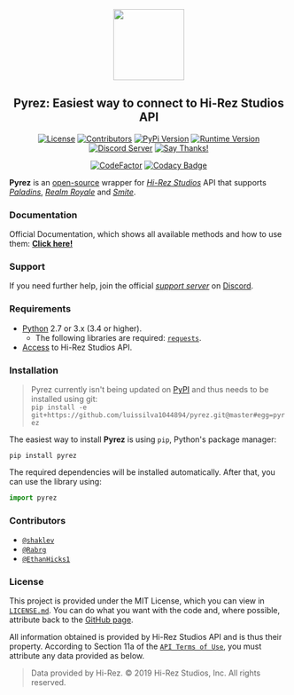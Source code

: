 <div  align="center">
<a href="https://github.com/luissilva1044894/Pyrez" title="Pyrez - Github repository" alt="Pyrez: Easiest way to connect to Hi-Rez Studios' API!"><img src="https://raw.githubusercontent.com/luissilva1044894/Pyrez/gh-pages/assets/images/Pyrez.png" height="128" width="128"></a>

## Pyrez: Easiest way to connect to Hi-Rez Studios API
[![License](https://img.shields.io/github/license/luissilva1044894/Pyrez.svg?style=plastic&logoWidth=15)](./LICENSE "Pyrez · License")
[![Contributors](https://img.shields.io/github/contributors/luissilva1044894/Pyrez.svg?style=plastic&logo=github&logoWidth=15)](https://github.com/luissilva1044894/Pyrez/graphs/contributors "Contributors")
[![PyPi Version](https://img.shields.io/pypi/v/pyrez.svg?style=plastic&logo=pypi&logoWidth=15)](https://pypi.org/project/pyrez "Pyrez · PyPI")
[![Runtime Version](https://img.shields.io/pypi/pyversions/pyrez.svg?style=plastic&logo=python&logoWidth=15)](https://pypi.org/project/pyrez "Python Runtime Versions")
[![Discord Server](https://img.shields.io/discord/549020573846470659.svg?style=plastic&logo=discord&logoWidth=15)](https://discord.gg/XkydRPS "Support Server · Discord")
[![Say Thanks!](https://img.shields.io/badge/Say%20Thanks-!-1EAEDB.svg)](https://saythanks.io/to/luissilva1044894 "Say Thanks!")

[![CodeFactor](https://www.codefactor.io/repository/github/luissilva1044894/pyrez/badge)](https://www.codefactor.io/repository/github/luissilva1044894/pyrez "Pyrez · CodeFactor")
[![Codacy Badge](https://api.codacy.com/project/badge/Grade/b3bb9e1efed0432ab923c11c2250089c)](https://www.codacy.com/app/luissilva1044894/Pyrez?utm_source=github.com&amp;utm_medium=referral&amp;utm_content=luissilva1044894/Pyrez&amp;utm_campaign=Badge_Grade)
</div>

**Pyrez** is an [open-source](http://www.opensource.org "See http://www.opensource.org for the Open Source Definition") wrapper for [*Hi-Rez Studios*](http://www.hirezstudios.com "Hi-Rez Studios") API that supports [*Paladins*](https://www.paladins.com "Paladins Game"), [*Realm Royale*](https://www.realmroyale.com "Realm Royale Game") and [*Smite*](https://www.smitegame.com "Smite Game").

### Documentation
Official Documentation, which shows all available methods and how to use them: [**Click here!**](https://luissilva1044894.github.io/Pyrez/docs/ "Pyrez · Documentation")

### Support
If you need further help, join the official [*support server*](
https://discord.gg/XkydRPS "Support Server · Discord") on [Discord](https://discordapp.com/ "Discord App").

### Requirements
* [Python](http://python.org "Python.org") 2.7 or 3.x (3.4 or higher).
	* The following libraries are required: [`requests`](https://pypi.org/project/requests "requests").
* [Access](https://luissilva1044894.github.io/Pyrez/docs#registration "Form access to Hi-Rez Studios' API") to Hi-Rez Studios API.

### Installation
> Pyrez currently isn't being updated on [PyPI](https://pypi.org/project/pyrez "Pyrez · PyPI") and thus needs to be installed using git: <br/>`pip install -e git+https://github.com/luissilva1044894/pyrez.git@master#egg=pyrez`

The easiest way to install **Pyrez** is using `pip`, Python's package manager:

```
pip install pyrez
```
The required dependencies will be installed automatically.
After that, you can use the library using:
```py
import pyrez
```

### Contributors
 * [`@shaklev`](https://github.com/shaklev "Aleksandar")
 * [`@Rabrg`](https://github.com/Rabrg "Ryan Greene")
 * [`@EthanHicks1`](https://github.com/EthanHicks1 "Ethan Hicks")

### License
This project is provided under the MIT License, which you can view in [`LICENSE.md`](./LICENSE "Pyrez · License"). You can do what you want with the code and, where possible, attribute back to the [GitHub page](https://github.com/luissilva1044894/Pyrez "Pyrez · Github repository").

All information obtained is provided by Hi-Rez Studios API and is thus their property. According to Section 11a of the [`API Terms of Use`](https://www.hirezstudios.com/wp-content/themes/hi-rez-studios/pdf/api-terms-of-use-agreement.pdf "Hi-Rez Studios API · Terms of Use"), you must attribute any data provided as below.

> Data provided by Hi-Rez. © 2019 Hi-Rez Studios, Inc. All rights reserved.
